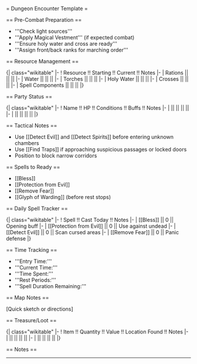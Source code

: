 = Dungeon Encounter Template =

== Pre-Combat Preparation ==

- '''Check light sources'''
- '''Apply Magical Vestment''' (if expected combat)
- '''Ensure holy water and cross are ready'''
- '''Assign front/back ranks for marching order'''

== Resource Management ==

{| class="wikitable"
|-
! Resource !! Starting !! Current !! Notes
|-
| Rations || || ||
|-
| Water || || ||
|-
| Torches || || ||
|-
| Holy Water || || ||
|-
| Crosses || || ||
|-
| Spell Components || || ||
|}

== Party Status ==

{| class="wikitable"
|-
! Name !! HP !! Conditions !! Buffs !! Notes
|-
| || || || ||
|-
| || || || ||
|}

== Tactical Notes ==

- Use [[Detect Evil]] and [[Detect Spirits]] before entering unknown chambers
- Use [[Find Traps]] if approaching suspicious passages or locked doors
- Position to block narrow corridors

== Spells to Ready ==

- [[Bless]]
- [[Protection from Evil]]
- [[Remove Fear]]
- [[Glyph of Warding]] (before rest stops)

== Daily Spell Tracker ==

{| class="wikitable"
|-
! Spell !! Cast Today !! Notes
|-
| [[Bless]] || 0 || Opening buff
|-
| [[Protection from Evil]] || 0 || Use against undead
|-
| [[Detect Evil]] || 0 || Scan cursed areas
|-
| [[Remove Fear]] || 0 || Panic defense
|}

== Time Tracking ==

- '''Entry Time:'''
- '''Current Time:'''
- '''Time Spent:'''
- '''Rest Periods:'''
- '''Spell Duration Remaining:'''

== Map Notes ==

[Quick sketch or directions]

== Treasure/Loot ==

{| class="wikitable"
|-
! Item !! Quantity !! Value !! Location Found !! Notes
|-
| || || || ||
|-
| || || || ||
|}

== Notes ==

---
